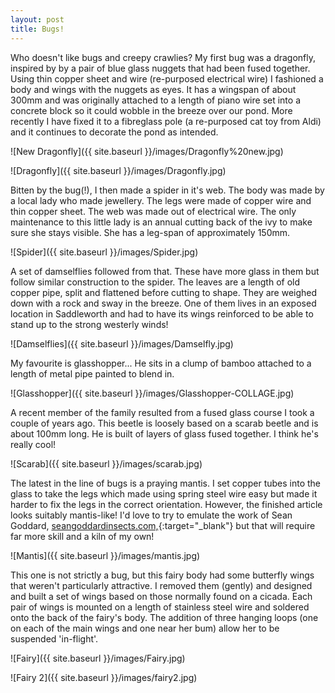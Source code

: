 ```yaml
---
layout: post
title: Bugs!
---
```


Who doesn't like bugs and creepy crawlies? My first bug was a dragonfly, inspired by by a pair of blue glass nuggets that had been fused together. Using thin copper sheet and wire (re-purposed electrical wire) I fashioned a body and wings with the nuggets as eyes. It has a wingspan of about 300mm and was originally attached to a length of piano wire set into a concrete block so it could wobble in the breeze over our pond. More recently I have fixed it to a fibreglass pole (a re-purposed cat toy from Aldi) and it continues to decorate the pond as intended. 

![New Dragonfly]({{ site.baseurl }}/images/Dragonfly%20new.jpg)

![Dragonfly]({{ site.baseurl }}/images/Dragonfly.jpg)

Bitten by the bug(!), I then made a spider in it's web. The body was made by a local lady who made jewellery. The legs were made of copper wire and thin copper sheet. The web was made out of electrical wire. The only maintenance to this little lady is an annual cutting back of the ivy to make sure she stays visible. She has a leg-span of approximately 150mm.

![Spider]({{ site.baseurl }}/images/Spider.jpg)

A set of damselflies followed from that. These have more glass in them but follow similar construction to the spider. The leaves are a length of old copper pipe, split and flattened before cutting to shape. They are weighed down with a rock and sway in the breeze. One of them lives in an exposed location in Saddleworth and had to have its wings reinforced to be able to stand up to the strong westerly winds!

![Damselflies]({{ site.baseurl }}/images/Damselfly.jpg)

My favourite is glasshopper... He sits in a clump of bamboo attached to a length of metal pipe painted to blend in. 

![Glasshopper]({{ site.baseurl }}/images/Glasshopper-COLLAGE.jpg)

A recent member of the family resulted from a fused glass course I took a couple of years ago. This beetle is loosely based on a scarab beetle and is about 100mm long. He is built of layers of glass fused together. I think he's really cool!

![Scarab]({{ site.baseurl }}/images/scarab.jpg)

The latest in the line of bugs is a praying mantis. I set copper tubes into the glass to take the legs which made using spring steel wire easy but made it harder to fix the legs in the correct orientation. However, the finished article looks suitably mantis-like! I'd love to try to emulate the work of Sean Goddard, [seangoddardinsects.com,](https://www.seangoddardinsects.com){:target="_blank"} but that will require far more skill and a kiln of my own!

![Mantis]({{ site.baseurl }}/images/mantis.jpg)

This one is not strictly a bug, but this fairy body had some butterfly wings that weren't particularly attractive. I removed them (gently) and designed and built a set of wings based on those normally found on a cicada. Each pair of wings is mounted on a length of stainless steel wire and soldered onto the back of the fairy's body. The addition of three hanging loops (one on each of the main wings and one near her bum) allow her to be suspended 'in-flight'.

![Fairy]({{ site.baseurl }}/images/Fairy.jpg)

![Fairy 2]({{ site.baseurl }}/images/fairy2.jpg)
